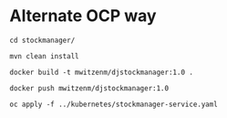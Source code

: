 Alternate OCP way
=================

```
cd stockmanager/

mvn clean install

docker build -t mwitzenm/djstockmanager:1.0 .

docker push mwitzenm/djstockmanager:1.0

oc apply -f ../kubernetes/stockmanager-service.yaml
```
